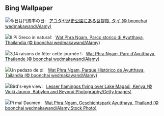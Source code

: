 ## Bing Wallpaper
![](https://www.bing.com/th?id=OHR.AyutthayaTree_JA-JP4047642741_UHD.jpg&w=1000)今日は円周率の日:&nbsp;&ensp;[アユタヤ歴史公園にある菩提樹, タイ (© boonchai wedmakawand/Alamy)](https://www.bing.com/th?id=OHR.AyutthayaTree_JA-JP4047642741_UHD.jpg)
<br><br/>
![](https://www.bing.com/th?id=OHR.AyutthayaTree_IT-IT4581996265_UHD.jpg&w=1000)Il Pi Greco in natura!:&nbsp;&ensp;[Wat Phra Ngam, Parco storico di Ayutthaya, Thailandia (© boonchai wedmakawand/Alamy)](https://www.bing.com/th?id=OHR.AyutthayaTree_IT-IT4581996265_UHD.jpg)
<br><br/>
![](https://www.bing.com/th?id=OHR.AyutthayaTree_FR-FR1986765308_UHD.jpg&w=1000)3,14 raisons de fêter cette journée !:&nbsp;&ensp;[Wat Phra Ngam, Parc d'Ayutthaya, Thaïlande (© boonchai wedmakawand/Alamy)](https://www.bing.com/th?id=OHR.AyutthayaTree_FR-FR1986765308_UHD.jpg)
<br><br/>
![](https://www.bing.com/th?id=OHR.AyutthayaTree_ES-ES7297623437_UHD.jpg&w=1000)Un pedazo de pi:&nbsp;&ensp;[Wat Phra Ngam, Parque Histórico de Ayutthaya, Tailandia (© boonchai wedmakawand/Alamy)](https://www.bing.com/th?id=OHR.AyutthayaTree_ES-ES7297623437_UHD.jpg)
<br><br/>
![](https://www.bing.com/th?id=OHR.MagadiFlamingos_EN-GB8544970880_UHD.jpg&w=1000)Bird's-eye view:&nbsp;&ensp;[Lesser flamingos flying over Lake Magadi, Kenya (© Vicki Jauron, Babylon and Beyond Photography/Getty Images)](https://www.bing.com/th?id=OHR.MagadiFlamingos_EN-GB8544970880_UHD.jpg)
<br><br/>
![](https://www.bing.com/th?id=OHR.AyutthayaTree_DE-DE1912781060_UHD.jpg&w=1000)Pi mal Daumen:&nbsp;&ensp;[Wat Phra Ngam, Geschichtspark Ayutthaya, Thailand (© boonchai wedmakawand/Alamy Stock Photo)](https://www.bing.com/th?id=OHR.AyutthayaTree_DE-DE1912781060_UHD.jpg)
<br><br/>
